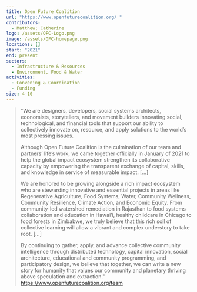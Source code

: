 ```yaml
---
title: Open Future Coalition
url: "https://www.openfuturecoalition.org/ "
contributors:
  - Matthew; Catherine
logo: /assets/OFC-Logo.png
image: /assets/OFC-homepage.png
locations: []
start: "2021"
end: present
sectors:
  - Infrastructure & Resources
  - Environment, Food & Water
activities:
  - Convening & Coordination
  - Funding
size: 4-10
---
```

> "We are designers, developers, social systems architects, economists, storytellers, and movement builders innovating social, technological, and financial tools that support our ability to collectively innovate on, resource, and apply solutions to the world’s most pressing issues. 
> 
> Although Open Future Coalition is the culmination of our team and partners’ life’s work, we came together officially in January of 2021 to help the global impact ecosystem strengthen its collaborative capacity by empowering the transparent exchange of capital, skills, and knowledge in service of measurable impact.  [...]
> 
> We are honored to be growing alongside a rich impact ecosystem who are stewarding innovative and essential projects in areas like Regenerative Agriculture, Food Systems, Water, Community Wellness, Community Resilience, Climate Action, and Economic Equity. From community-led watershed remediation in Rajasthan to food systems collaboration and education in Hawai’i, healthy childcare in Chicago to food forests in Zimbabwe, we truly believe that this rich soil of collective learning will allow a vibrant and complex understory to take root. [...]
> 
> By continuing to gather, apply, and advance collective community intelligence through distributed technology, capital innovation, social architecture, educational and community programming, and participatory design, we believe that together, we can write a new story for humanity that values our community and planetary thriving above speculation and extraction."
> https://www.openfuturecoalition.org/team 
